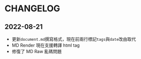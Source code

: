 # CHANGELOG
## 2022-08-21
- 更新`document.md`撰寫格式，現在前兩行標記`tags`與`date`改由<document-info>取代
- MD Render 現在支援轉譯 html tag
- 修復了 MD Raw 亂碼問題
